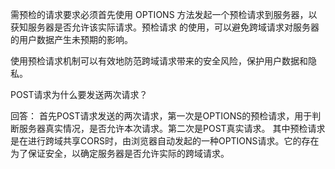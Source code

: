 需预检的请求要求必须首先使用 OPTIONS 方法发起一个预检请求到服务器，以获知服务器是否允许该实际请求。预检请求 的使用，可以避免跨域请求对服务器的用户数据产生未预期的影响。

使用预检请求机制可以有效地防范跨域请求带来的安全风险，保护用户数据和隐私。


POST请求为什么要发送两次请求？

回答： 首先POST请求发送的两次请求，第一次是OPTIONS的预检请求，用于判断服务器真实情况，是否允许本次请求。第二次是POST真实请求。
其中预检请求是在进行跨域共享CORS时，由浏览器自动发起的一种OPTIONS请求。它的存在为了保证安全，以确定服务器是否允许实际的跨域请求。
